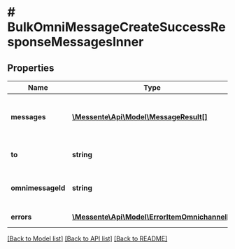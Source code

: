 # # BulkOmniMessageCreateSuccessResponseMessagesInner

## Properties

Name | Type | Description | Notes
------------ | ------------- | ------------- | -------------
**messages** | [**\Messente\Api\Model\MessageResult[]**](MessageResult.md) | List of messages that compose the omnimessage |
**to** | **string** | Phone number in e.164 format |
**omnimessageId** | **string** | Unique identifier for the omnimessage |
**errors** | [**\Messente\Api\Model\ErrorItemOmnichannel[]**](ErrorItemOmnichannel.md) | An array of errors |

[[Back to Model list]](../../README.md#models) [[Back to API list]](../../README.md#endpoints) [[Back to README]](../../README.md)
